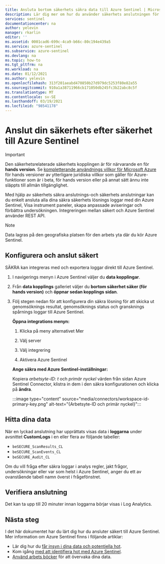 ```yaml
---
title: Ansluta bortom säkerhets säkra data till Azure Sentinel | Microsoft Docs
description: Lär dig mer om hur du använder säkerhets anslutningen för att skydda data på ett säkert sätt för att hämta säkra loggar till Azure Sentinel. Visa säkra data i arbets böcker, skapa aviseringar och förbättra undersökningen.
services: sentinel
documentationcenter: na
author: yelevin
manager: rkarlin
editor: ''
ms.assetid: 0001cad6-699c-4ca9-b66c-80c194e439a5
ms.service: azure-sentinel
ms.subservice: azure-sentinel
ms.devlang: na
ms.topic: how-to
ms.tgt_pltfrm: na
ms.workload: na
ms.date: 01/12/2021
ms.author: yelevin
ms.openlocfilehash: 313f201aeabd470850b27d979dc5253f80e82a55
ms.sourcegitcommit: 910a1a38711966cb171050db245fc3b22abc8c5f
ms.translationtype: MT
ms.contentlocale: sv-SE
ms.lasthandoff: 03/19/2021
ms.locfileid: "98541178"
---
```

# <a name="connect-your-beyond-security-besecure-to-azure-sentinel"></a>Anslut din säkerhets efter säkerhet till Azure Sentinel

> [!IMPORTANT]
> Den säkerhetsrelaterade säkerhets kopplingen är för närvarande en för **hands version**. Se [kompletterande användnings villkor för Microsoft Azure](https://azure.microsoft.com/support/legal/preview-supplemental-terms/) för hands versioner av ytterligare juridiska villkor som gäller för Azure-funktioner som är i beta, för hands version eller på annat sätt ännu inte släppts till allmän tillgänglighet.

Med hjälp av säkerhets säkra anslutnings-och säkerhets anslutningar kan du enkelt ansluta alla dina säkra säkerhets lösnings loggar med din Azure Sentinel, Visa instrument paneler, skapa anpassade aviseringar och förbättra undersökningen. Integreringen mellan säkert och Azure Sentinel använder REST API.

> [!NOTE]
> Data lagras på den geografiska platsen för den arbets yta där du kör Azure Sentinel.

## <a name="configure-and-connect-besecure"></a>Konfigurera och anslut säkert

SÄKRA kan integreras med och exportera loggar direkt till Azure Sentinel.

1. I navigerings menyn i Azure Sentinel väljer du **data kopplingar**.

1. Från **data kopplings** galleriet väljer du **bortom säkerhet säker (för hands version)** och **öppnar sedan kopplings sidan**.

1. Följ stegen nedan för att konfigurera din säkra lösning för att skicka ut genomsöknings resultat, genomsöknings status och gransknings spårnings loggar till Azure Sentinel.

    **Öppna integrations menyn:**
    1. Klicka på meny alternativet Mer

    1. Välj server

    1. Välj integrering

    1. Aktivera Azure Sentinel

    **Ange säkra med Azure Sentinel-inställningar:**

      Kopiera *arbetsyte-ID: t* och *primär nyckel* värden från sidan Azure Sentinel Connector, klistra in dem i den säkra konfigurationen och klicka på **ändra**.
      
      :::image type="content" source="media/connectors/workspace-id-primary-key.png" alt-text="{Arbetsyte-ID och primär nyckel}":::

## <a name="find-your-data"></a>Hitta dina data

När en lyckad anslutning har upprättats visas data i **loggarna** under avsnittet **CustomLogs** i en eller flera av följande tabeller:
  - `beSECURE_ScanResults_CL`
  - `beSECURE_ScanEvents_CL`
  - `beSECURE_Audit_CL`

Om du vill fråga efter säkra loggar i analys regler, jakt frågor, undersökningar eller var som helst i Azure Sentinel, anger du ett av ovanstående tabell namn överst i frågefönstret.

## <a name="validate-connectivity"></a>Verifiera anslutning
Det kan ta upp till 20 minuter innan loggarna börjar visas i Log Analytics.

## <a name="next-steps"></a>Nästa steg
I det här dokumentet har du lärt dig hur du ansluter säkert till Azure Sentinel. Mer information om Azure Sentinel finns i följande artiklar:
- Lär dig hur du [får insyn i dina data och potentiella hot](quickstart-get-visibility.md).
- Kom igång [med att identifiera hot med Azure Sentinel](tutorial-detect-threats-built-in.md).
- [Använd arbets böcker](tutorial-monitor-your-data.md) för att övervaka dina data.

